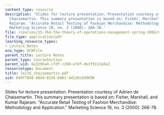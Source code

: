 ```yaml
---
content_type: resource
description: 'Slides for lecture presentation. Presentation courtesy of Adrien de
  Chaisemartin. This summary presentation is based on: Fisher, Marshall, and Kumar
  Rajaram. "Accurate Retail Testing of Fashion Merchandise: Methodology and Application."
  Marketing Science 19, no. 3 (2000): 266-78.'
file: /courses/15-764-the-theory-of-operations-management-spring-2004/0d0ff808d8dd8236b9614d116c0d0696_lec16_chaisemartin.pdf
file_type: application/pdf
learning_resource_types:
- Lecture Notes
ocw_type: OCWFile
parent_title: Lecture Notes
parent_type: CourseSection
parent_uid: 6a329ba4-c7df-c260-e7df-de3f9113a5e2
resourcetype: Document
title: lec16_chaisemartin.pdf
uid: 0d0ff808-d8dd-8236-b961-4d116c0d0696
---
```

Slides for lecture presentation. Presentation courtesy of Adrien de Chaisemartin. This summary presentation is based on: Fisher, Marshall, and Kumar Rajaram. "Accurate Retail Testing of Fashion Merchandise: Methodology and Application." Marketing Science 19, no. 3 (2000): 266-78.

